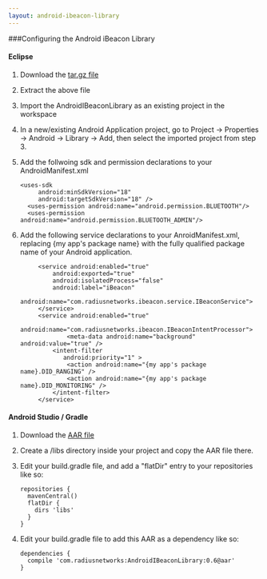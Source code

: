 ```yaml
---
layout: android-ibeacon-library
---
```


###Configuring the Android iBeacon Library


#### Eclipse 

1. Download the [tar.gz file](/ibeacon/android/download.html)
2. Extract the above file
3. Import the AndroidIBeaconLibrary as an existing project in the workspace
4. In a new/existing Android Application project, go to Project -> Properties -> Android -> Library -> Add, then select the imported project from step 3.
5. Add the follwoing sdk and permission declarations to your AndroidManifest.xml

   ```
   <uses-sdk
        android:minSdkVersion="18"
        android:targetSdkVersion="18" />
	 <uses-permission android:name="android.permission.BLUETOOTH"/>
	 <uses-permission android:name="android.permission.BLUETOOTH_ADMIN"/>
   ```

6. Add the following service declarations to your AnroidManifest.xml, replacing {my app's package name} with the fully qualified package name of your Android application.


   ```
		<service android:enabled="true"
         	android:exported="true"
         	android:isolatedProcess="false"
         	android:label="iBeacon"
         	android:name="com.radiusnetworks.ibeacon.service.IBeaconService">
		</service>    
		<service android:enabled="true" 
         	android:name="com.radiusnetworks.ibeacon.IBeaconIntentProcessor">
         		<meta-data android:name="background" android:value="true" />
			<intent-filter 
               android:priority="1" >
				<action android:name="{my app's package name}.DID_RANGING" />
				<action android:name="{my app's package name}.DID_MONITORING" />
			</intent-filter>
		</service>  
   ```

#### Android Studio / Gradle 

1. Download the [AAR file](/ibeacon/android/download.html)
2. Create a /libs directory inside your project and copy the AAR file there.
3. Edit your build.gradle file, and add a "flatDir" entry to your repositories like so:

   ```
   repositories {
     mavenCentral()
     flatDir {
       dirs 'libs'
     }
   }
   ```

4. Edit your build.gradle file to add this AAR as a dependency like so:

   ```
   dependencies {
     compile 'com.radiusnetworks:AndroidIBeaconLibrary:0.6@aar'
   }
   ```

